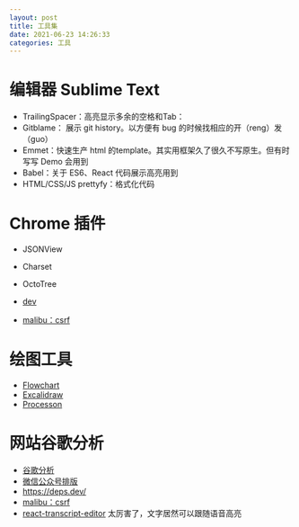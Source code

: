 ```yaml
---
layout: post
title: 工具集
date: 2021-06-23 14:26:33
categories: 工具
---
```


# 编辑器 Sublime Text

* TrailingSpacer：高亮显示多余的空格和Tab：
* Gitblame： 展示 git history。以方便有 bug 的时候找相应的开（reng）发（guo）
* Emmet：快速生产 html 的template。其实用框架久了很久不写原生。但有时写写 Demo 会用到
* Babel：关于 ES6、React 代码展示高亮用到
* HTML/CSS/JS prettyfy：格式化代码

<!-- more -->

# Chrome 插件

* JSONView
* Charset
* OctoTree

* [dev](https://deps.dev/)
* [malibu：csrf](https://github.com/tinyhttp/malibu)

# 绘图工具

* [Flowchart](https://github.com/adrai/flowchart.js)
* [Excalidraw](https://excalidraw.com/)
* [Processon](https://www.processon.com/)

# 网站谷歌分析

* [谷歌分析](https://analytics.google.com/analytics/web)
* [微信公众号排版](https://mdnice.com/)
* https://deps.dev/
* [malibu：csrf](https://github.com/tinyhttp/malibu)
* [react-transcript-editor](https://bbc.github.io/react-transcript-editor/iframe.html?id=demo--default) 太厉害了，文字居然可以跟随语音高亮

